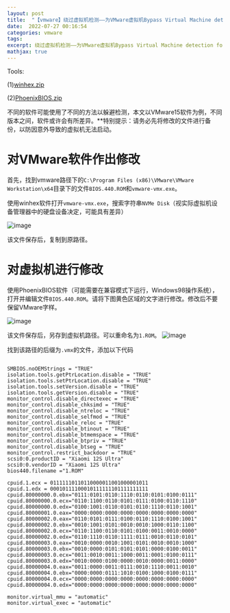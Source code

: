 ```yaml
---
layout: post
title:  "【vmware】绕过虚拟机检测——为VMware虚拟机Bypass Virtual Machine detection for a windows 10 VMware"
date:  2022-07-27 00:16:54
categories: vmware 
tags: 
excerpt: 绕过虚拟机检测——为VMware虚拟机Bypass Virtual Machine detection for a windows 10 VMware
mathjax: true
---
```


Tools:

(1)[winhex.zip](https://github.com/CheungPro/CheungPro.github.io/files/9194328/winhex.zip) 

(2)[PhoenixBIOS.zip](https://github.com/CheungPro/CheungPro.github.io/files/9194329/PhoenixBIOS.zip)

不同的软件可能使用了不同的方法以躲避检测，本文以VMware15软件为例，不同版本之间，软件或许会有所差异。**特别提示：请务必先将修改的文件进行备份，以防因意外导致的虚拟机无法启动。

# 对VMware软件作出修改

首先，找到vmware路径下的`C:\Program Files (x86)\VMware\VMware Workstation\x64`目录下的文件`BIOS.440.ROM`和`vmware-vmx.exe`。

使用winhex软件打开`vmware-vmx.exe`，搜索字符串`NVMe Disk`（视实际虚拟机设备管理器中的硬盘设备决定，可能具有差异）

![image](https://user-images.githubusercontent.com/63193298/181669198-875b388d-2294-43ce-aa61-a8fa56a12117.png)

该文件保存后，复制到原路径。

# 对虚拟机进行修改

使用PhoenixBIOS软件（可能需要在兼容模式下运行，Windows98操作系统），打开并编辑文件`BIOS.440.ROM`。请将下图黄色区域的文字进行修改。修改后不要保留VMware字样。

![image](https://user-images.githubusercontent.com/63193298/181669516-6ed89443-3d43-4541-a76b-2c4ee38f23b3.png)

该文件保存后，另存到虚拟机路径。可以重命名为`1.ROM`。
![image](https://user-images.githubusercontent.com/63193298/181669717-d2ba8bb8-c826-4626-9f50-9a835c7eb2ae.png)

找到该路径的后缀为`.vmx`的文件，添加以下代码

```

SMBIOS.noOEMStrings = "TRUE"
isolation.tools.getPtrLocation.disable = "TRUE"
isolation.tools.setPtrLocation.disable = "TRUE"
isolation.tools.setVersion.disable = "TRUE"
isolation.tools.getVersion.disable = "TRUE"
monitor_control.disable_directexec = "TRUE"
monitor_control.disable_chksimd = "TRUE"
monitor_control.disable_ntreloc = "TRUE"
monitor_control.disable_selfmod = "TRUE"
monitor_control.disable_reloc = "TRUE"
monitor_control.disable_btinout = "TRUE"
monitor_control.disable_btmemspace = "TRUE"
monitor_control.disable_btpriv = "TRUE"
monitor_control.disable_btseg = "TRUE"
monitor_control.restrict_backdoor = "TRUE"
scsi0:0.productID = "Xiaomi 12S Ultra"
scsi0:0.vendorID = "Xiaomi 12S Ultra"
bios440.filename ="1.ROM"

cpuid.1.ecx = 01111110110110000011001000001011
cpuid.1.edx = 00010111100010111111101111111111
cpuid.80000000.0.ebx="0111:0101:0110:1110:0110:0101:0100:0111"
cpuid.80000000.0.ecx="0110:1100:0110:0101:0111:0100:0110:1110"
cpuid.80000000.0.edx="0100:1001:0110:0101:0110:1110:0110:1001"
cpuid.80000001.0.eax="0000:0000:0000:0000:0000:0000:0000:0000"
cpuid.80000002.0.eax="0110:0101:0111:0100:0110:1110:0100:1001"
cpuid.80000002.0.ebx="0010:1001:0101:0010:0010:1000:0110:1100"
cpuid.80000002.0.ecx="0110:1100:0110:0101:0100:0011:0010:0000"
cpuid.80000002.0.edx="0110:1110:0110:1111:0111:0010:0110:0101"
cpuid.80000003.0.eax="0010:0000:0010:1001:0101:0010:0010:1000"
cpuid.80000003.0.ebx="0010:0000:0101:0101:0101:0000:0100:0011"
cpuid.80000003.0.ecx="0011:0010:0011:1000:0011:0001:0100:0111"
cpuid.80000003.0.edx="0010:0000:0100:0000:0010:0000:0011:0000"
cpuid.80000004.0.eax="0011:0000:0011:0111:0010:1110:0011:0010"
cpuid.80000004.0.ebx="0000:0000:0111:1010:0100:1000:0100:0111"
cpuid.80000004.0.ecx="0000:0000:0000:0000:0000:0000:0000:0000"
cpuid.80000004.0.edx="0000:0000:0000:0000:0000:0000:0000:0000"

monitor.virtual_mmu = "automatic"
monitor.virtual_exec = "automatic"


```

